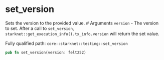 # set_version

Sets the version to the provided value.  # Arguments  `version` - The version to set.  After a call to `set_version`, `starknet::get_execution_info().tx_info.version` will return the set value.

Fully qualified path: `core::starknet::testing::set_version`

```rust
pub fn set_version(version: felt252)
```

